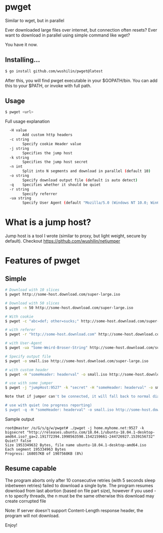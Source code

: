 # pwget
Similar to wget, but in parallel

Ever downloaded large files over internet, but connection often resets?
Ever want to download in parallel using simple command like wget?

You have it now.

## Installing...
```bash
$ go install github.com/wushilin/pwget@latest
```

After this, you will find pwget executable in your $GOPATH/bin. You can add this to your $PATH, or invoke with full path.


## Usage
```bash
$ pwget <url>
```

Full usage explanation
```bash
  -H value
        Add custom http headers
  -c string
        Specify cookie Header value
  -j string
        Specifies the jump host
  -k string
        Specifies the jump host secret
  -n int
        Split into N segments and download in parallel (default 10)
  -o string
        Specify download output file (default is auto detect)
  -q    Specifies whether it should be quiet
  -r string
        Specify referrer
  -ua string
        Specify User Agent (default "Mozilla/5.0 (Windows NT 10.0; Win64; x64) AppleWebKit/537.36 (KHTML, like Gecko) Chrome/61.0.3163.100 Safari/537.36")
```
# What is a jump host?
Jump host is a tool I wrote (similar to proxy, but light weight, secure by default).
Checkout https://github.com/wushilin/netjumper

# Features of pwget

## Simple
```bash
# Download with 10 slices
$ pwget http://some-host.download.com/super-large.iso

# Download with 50 slices
$ pwget -n 50 http://some-host.download.com/super-large.iso

# With cookie
$ pwget -c "abc=def; other=sucks;" http://some-host.download.com/super-large.iso

# with referer
$ pwget -r "http://some-host.download.com" http://some-host.download.com/super-large.iso

# with User-Agent
$ pwget -ua "Some-Weird-Broser-String" http://some-host.download.com/super-large.iso

# Specify output file
$ pwget -o small.iso http://some-host.download.com/super-large.iso

# with custom header
$ pwget -H "someHeader: headerval" -o small.iso http://some-host.download.com/super-large.iso

# use with some jumper
$ pwget -j "jumpHost:9527" -k "secret" -H "someHeader: headerval" -o small.iso http://some-host.download.com/super-large.iso

Note that if jumper can't be connected, it will fall back to normal dialer (e.g. direct connection)

# use with quiet (no progress reporting)
$ pwget -q -H "someHeader: headerval" -o small.iso http://some-host.download.com/super-large.iso

```

Sample output

```
root@master /o/G/s/g/w/pwget# ./pwget -j home.myhome.net:9527 -k bigsecret "http://releases.ubuntu.com/18.04.1/ubuntu-18.04.1-desktop-amd64.iso?_ga=2.191772394.1990563598.1542159661-244726927.1539156732"
Quiet? false
Size 1953349632 Bytes, file name ubuntu-18.04.1-desktop-amd64.iso
Each segment 195334963 Bytes
Progress: 168057KB of 1907568KB (8%)
```
## Resume capable
The program aborts only after 10 consecutive retries (with 5 seconds sleep inbetween retries) failed to download a single byte.
The program resumes download from last abortion (based on file part size), however if you used -n to specify threads, the n must be the same
otherwise this download may create corrupted file

Note: If server doesn't support Content-Length response header, the program will not download.

Enjoy!

